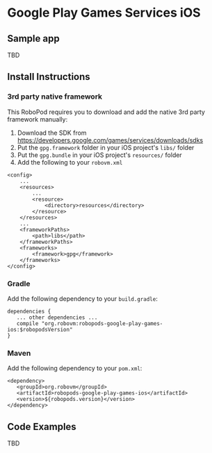 # Google Play Games Services iOS

## Sample app

TBD

## Install Instructions

### 3rd party native framework
This RoboPod requires you to download and add the native 3rd party framework manually:

1. Download the SDK from https://developers.google.com/games/services/downloads/sdks
2. Put the `gpg.framework` folder in your iOS project's `libs/` folder
3. Put the `gpg.bundle` in your iOS project's `resources/` folder
4. Add the following to your `robovm.xml`

```
<config>
    ...
    <resources>
        ...
        <resource>
            <directory>resources</directory>
        </resource>
    </resources>
    ...
    <frameworkPaths>
        <path>libs</path>
    </frameworkPaths>
    <frameworks>
        <framework>gpg</framework>
    </frameworks>
</config>
```

### Gradle

Add the following dependency to your `build.gradle`:

```
dependencies {
   ... other dependencies ...
   compile "org.robovm:robopods-google-play-games-ios:$robopodsVersion"
}
```

### Maven

Add the following dependency to your `pom.xml`:

```
<dependency>
   <groupId>org.robovm</groupId>
   <artifactId>robopods-google-play-games-ios</artifactId>
   <version>${robopods.version}</version>
</dependency>
```

## Code Examples

TBD